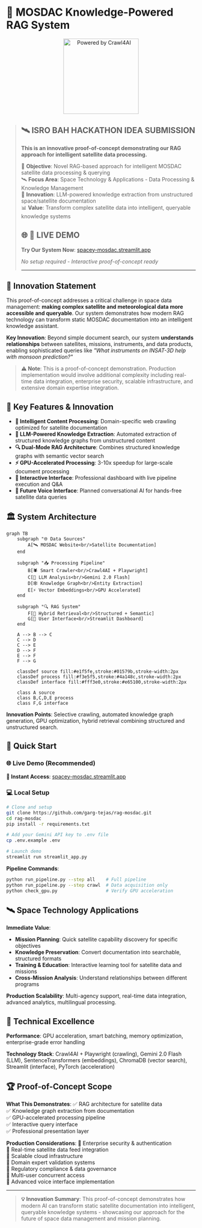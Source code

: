 # 🚀 MOSDAC Knowledge-Powered RAG System

<!-- Crawl4AI Attribution Badge -->
<div align="center">
  <a href="https://github.com/unclecode/crawl4ai">
    <img src="https://raw.githubusercontent.com/unclecode/crawl4ai/main/docs/assets/powered-by-dark.svg" alt="Powered by Crawl4AI" width="200"/>
  </a>
</div>

> ## 🛰️ **ISRO BAH HACKATHON IDEA SUBMISSION**
>
> **This is an innovative proof-of-concept demonstrating our RAG approach for intelligent satellite data processing.**
>
> 🎯 **Objective**: Novel RAG-based approach for intelligent MOSDAC satellite data processing & querying  
> 🛰️ **Focus Area**: Space Technology & Applications - Data Processing & Knowledge Management  
> 🧪 **Innovation**: LLM-powered knowledge extraction from unstructured space/satellite documentation  
> 📊 **Value**: Transform complex satellite data into intelligent, queryable knowledge systems
>
> ## 🌐 **🚀 LIVE DEMO**
>
> **Try Our System Now**: [spacey-mosdac.streamlit.app](https://spacey-mosdac.streamlit.app/)
>
> _No setup required - Interactive proof-of-concept ready_
>
> ---

## 🌟 **Innovation Statement**

This proof-of-concept addresses a critical challenge in space data management: **making complex satellite and meteorological data more accessible and queryable**. Our system demonstrates how modern RAG technology can transform static MOSDAC documentation into an intelligent knowledge assistant.

**Key Innovation**: Beyond simple document search, our system **understands relationships** between satellites, missions, instruments, and data products, enabling sophisticated queries like _"What instruments on INSAT-3D help with monsoon prediction?"_

> **⚠️ Note**: This is a proof-of-concept demonstration. Production implementation would involve additional complexity including real-time data integration, enterprise security, scalable infrastructure, and extensive domain expertise integration.

## 🌟 **Key Features & Innovation**

- **🎯 Intelligent Content Processing**: Domain-specific web crawling optimized for satellite documentation
- **🧠 LLM-Powered Knowledge Extraction**: Automated extraction of structured knowledge graphs from unstructured content
- **🔍 Dual-Mode RAG Architecture**: Combines structured knowledge graphs with semantic vector search
- **⚡ GPU-Accelerated Processing**: 3-10x speedup for large-scale document processing
- **🎨 Interactive Interface**: Professional dashboard with live pipeline execution and Q&A
- **🎤 Future Voice Interface**: Planned conversational AI for hands-free satellite data queries

## 🏛️ **System Architecture**

```mermaid
graph TB
    subgraph "🌐 Data Sources"
        A[🛰️ MOSDAC Website<br/>Satellite Documentation]
    end

    subgraph "📥 Processing Pipeline"
        B[🕷️ Smart Crawler<br/>Crawl4AI + Playwright]
        C[🤖 LLM Analysis<br/>Gemini 2.0 Flash]
        D[🕸️ Knowledge Graph<br/>Entity Extraction]
        E[⚡ Vector Embeddings<br/>GPU Accelerated]
    end

    subgraph "🔍 RAG System"
        F[🤝 Hybrid Retrieval<br/>Structured + Semantic]
        G[🎨 User Interface<br/>Streamlit Dashboard]
    end

    A --> B --> C
    C --> D
    C --> E
    D --> F
    E --> F
    F --> G

    classDef source fill:#e1f5fe,stroke:#01579b,stroke-width:2px
    classDef process fill:#f3e5f5,stroke:#4a148c,stroke-width:2px
    classDef interface fill:#fff3e0,stroke:#e65100,stroke-width:2px

    class A source
    class B,C,D,E process
    class F,G interface
```

**Innovation Points**: Selective crawling, automated knowledge graph generation, GPU optimization, hybrid retrieval combining structured and unstructured search.

## 🚀 **Quick Start**

### 🌐 **Live Demo (Recommended)**

**🚀 Instant Access**: [spacey-mosdac.streamlit.app](https://spacey-mosdac.streamlit.app/)

### 💻 **Local Setup**

```bash
# Clone and setup
git clone https://github.com/garg-tejas/rag-mosdac.git
cd rag-mosdac
pip install -r requirements.txt

# Add your Gemini API key to .env file
cp .env.example .env

# Launch demo
streamlit run streamlit_app.py
```

**Pipeline Commands**:

```bash
python run_pipeline.py --step all    # Full pipeline
python run_pipeline.py --step crawl  # Data acquisition only
python check_gpu.py                  # Verify GPU acceleration
```

## 🛰️ **Space Technology Applications**

**Immediate Value**:

- **Mission Planning**: Quick satellite capability discovery for specific objectives
- **Knowledge Preservation**: Convert documentation into searchable, structured formats
- **Training & Education**: Interactive learning tool for satellite data and missions
- **Cross-Mission Analysis**: Understand relationships between different programs

**Production Scalability**: Multi-agency support, real-time data integration, advanced analytics, multilingual processing.

## 🎯 **Technical Excellence**

**Performance**: GPU acceleration, smart batching, memory optimization, enterprise-grade error handling

**Technology Stack**: Crawl4AI + Playwright (crawling), Gemini 2.0 Flash (LLM), SentenceTransformers (embeddings), ChromaDB (vector search), Streamlit (interface), PyTorch (acceleration)

## 🏆 **Proof-of-Concept Scope**

**What This Demonstrates**:
✅ RAG architecture for satellite data  
✅ Knowledge graph extraction from documentation  
✅ GPU-accelerated processing pipeline  
✅ Interactive query interface  
✅ Professional presentation layer

**Production Considerations**:
🔧 Enterprise security & authentication  
🔧 Real-time satellite data feed integration  
🔧 Scalable cloud infrastructure  
🔧 Domain expert validation systems  
🔧 Regulatory compliance & data governance  
🔧 Multi-user concurrent access  
🔧 Advanced voice interface implementation

---

> **💡 Innovation Summary**: This proof-of-concept demonstrates how modern AI can transform static satellite documentation into intelligent, queryable knowledge systems - showcasing our approach for the future of space data management and mission planning.
